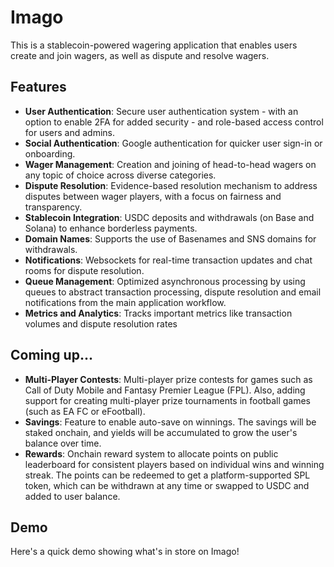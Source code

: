 # Imago

This is a stablecoin-powered wagering application that enables users create and join wagers, as well as dispute and resolve wagers.

## Features

- **User Authentication**: Secure user authentication system - with an option to enable 2FA for added security - and role-based access control for users and admins.
- **Social Authentication**: Google authentication for quicker user sign-in or onboarding.
- **Wager Management**: Creation and joining of head-to-head wagers on any topic of choice across diverse categories.
- **Dispute Resolution**: Evidence-based resolution mechanism to address disputes between wager players, with a focus on fairness and transparency.
- **Stablecoin Integration**: USDC deposits and withdrawals (on Base and Solana) to enhance borderless payments.
- **Domain Names**: Supports the use of Basenames and SNS domains for withdrawals.
- **Notifications**: Websockets for real-time transaction updates and chat rooms for dispute resolution.
- **Queue Management**: Optimized asynchronous processing by using queues to abstract transaction processing, dispute resolution and email notifications from the main application workflow.
- **Metrics and Analytics**: Tracks important metrics like transaction volumes and dispute resolution rates

## Coming up...

- **Multi-Player Contests**: Multi-player prize contests for games such as Call of Duty Mobile and Fantasy Premier League (FPL). Also, adding support for creating multi-player prize tournaments in football games (such as EA FC or eFootball).
- **Savings**: Feature to enable auto-save on winnings. The savings will be staked onchain, and yields will be accumulated to grow the user's balance over time.
- **Rewards**: Onchain reward system to allocate points on public leaderboard for consistent players based on individual wins and winning streak. The points can be redeemed to get a platform-supported SPL token, which can be withdrawn at any time or swapped to USDC and added to user balance.

## Demo
Here's a quick demo showing what's in store on Imago!
